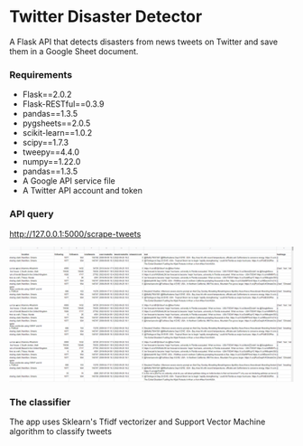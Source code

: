 # Twitter Disaster Detector
A Flask API that detects disasters from news tweets on Twitter and save them in a Google Sheet document.

### Requirements
- Flask==2.0.2
- Flask-RESTful==0.3.9
- pandas==1.3.5
- pygsheets==2.0.5
- scikit-learn==1.0.2
- scipy==1.7.3
- tweepy==4.4.0
- numpy==1.22.0
- pandas==1.3.5
- A Google API service file
- A Twitter API account and token
### API query

http://127.0.0.1:5000/scrape-tweets

![/image/demo.png](https://github.com/HaiHongLa/disaster_tweets/blob/main/images/demo.png)
  
### The classifier
The app uses Sklearn's Tfidf vectorizer and Support Vector Machine algorithm to classify tweets
